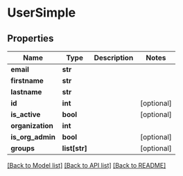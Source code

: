 # UserSimple

## Properties
Name | Type | Description | Notes
------------ | ------------- | ------------- | -------------
**email** | **str** |  | 
**firstname** | **str** |  | 
**lastname** | **str** |  | 
**id** | **int** |  | [optional] 
**is_active** | **bool** |  | [optional] 
**organization** | **int** |  | 
**is_org_admin** | **bool** |  | [optional] 
**groups** | **list[str]** |  | [optional] 

[[Back to Model list]](../README.md#documentation-for-models) [[Back to API list]](../README.md#documentation-for-api-endpoints) [[Back to README]](../README.md)

